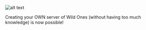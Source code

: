 ![alt text](https://i.imgur.com/7PQcSez.png)


Creating your OWN server of Wild Ones (without having too much knowledge) is now possible!
